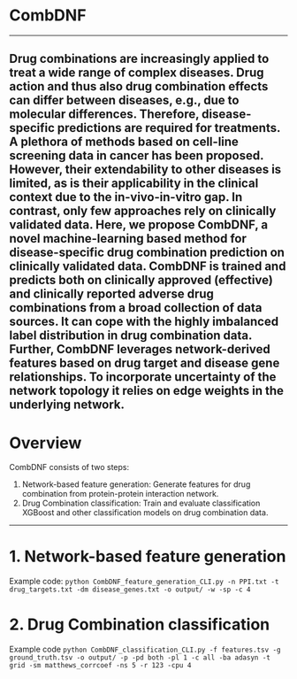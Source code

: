 # CombDNF
---
Drug combinations are increasingly applied to treat a wide range of complex diseases. Drug action and thus also drug combination effects can differ between diseases, e.g., due to molecular differences. Therefore, disease-specific predictions are required for treatments. A plethora of methods based on cell-line screening data in cancer has been proposed. However, their extendability to other diseases is limited, as is their applicability in the clinical context due to the in-vivo-in-vitro gap. In contrast, only few approaches rely on clinically validated data.
Here, we propose CombDNF, a novel machine-learning based method for disease-specific drug combination prediction on clinically validated data. CombDNF is trained and predicts both on clinically approved (effective) and clinically reported adverse drug combinations from a broad collection of data sources. It can cope with the highly imbalanced label distribution in drug combination data. Further, CombDNF leverages network-derived features based on drug target and disease gene relationships. To incorporate uncertainty of the network topology it relies on edge weights in the underlying network.
---

# Overview
CombDNF consists of two steps:
1. Network-based feature generation: Generate features for drug combination from protein-protein interaction network.
2. Drug Combination classification: Train and evaluate classification XGBoost and other classification models on drug combination data.

---
# 1. Network-based feature generation

Example code:
```python CombDNF_feature_generation_CLI.py -n PPI.txt -t drug_targets.txt -dm disease_genes.txt -o output/ -w -sp -c 4```

# 2. Drug Combination classification

Example code
```python CombDNF_classification_CLI.py -f features.tsv -g ground_truth.tsv -o output/ -p -pd both -pl 1 -c all -ba adasyn -t grid -sm matthews_corrcoef -ns 5 -r 123 -cpu 4```

